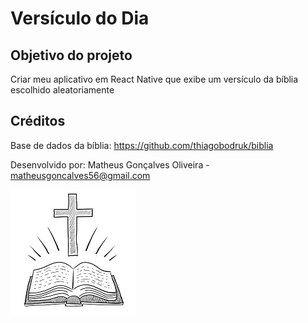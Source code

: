# Versículo do Dia

## Objetivo do projeto
Criar meu aplicativo em React Native que exibe um versículo da bíblia escolhido aleatoriamente

## Créditos
Base de dados da bíblia:
https://github.com/thiagobodruk/biblia

Desenvolvido por: Matheus Gonçalves Oliveira - matheusgoncalves56@gmail.com

![alt text](https://github.com/matheusgoncalves56/versiculoDoDia/blob/master/src/assets/logo.jpg)

